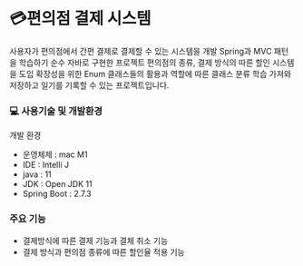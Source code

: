 # 💳편의점 결제 시스템
사용자가 편의점에서 간편 결제로 결제할 수 있는 시스템을 개발
Spring과 MVC 패턴을 학습하기 순수 자바로 구현한 프로젝트
편의점의 종류, 결제 방식의 따른 할인 시스템을 도입
확장성을 위한 Enum 클래스들의 활용과 역할에 따른 클래스 분류 학습 가져와 저장하고 일기를 기록할 수 있는 프로젝트입니다.

### 💻 사용기술 및 개발환경

개발 환경
- 운영체제 : mac M1
- IDE : Intelli J
- java : 11
- JDK : Open JDK 11
- Spring Boot : 2.7.3

### 주요 기능
- 결제방식에 따른 결제 기능과 결체 취소 기능
- 결제 방식과 편의점 종류에 따른 할인율 적용 기능
